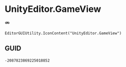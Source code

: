 # UnityEditor.GameView
![](/img/UnityEditor.GameView.png)

``` CSharp
EditorGUIUtility.IconContent("UnityEditor.GameView")
```
## GUID
```
-2087823869225018852
```
